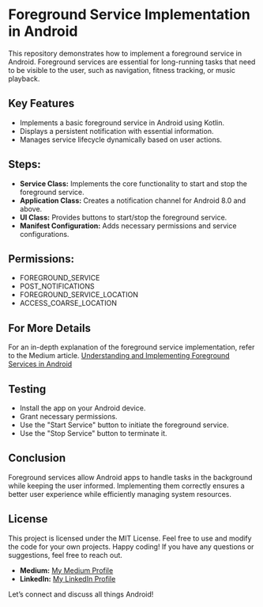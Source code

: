 # Foreground Service Implementation in Android
This repository demonstrates how to implement a foreground service in Android. Foreground services are essential for long-running tasks that need to be visible to the user, such as navigation, fitness tracking, or music playback.

## Key Features
* Implements a basic foreground service in Android using Kotlin.
* Displays a persistent notification with essential information.
* Manages service lifecycle dynamically based on user actions.
## Steps:
* **Service Class:** Implements the core functionality to start and stop the foreground service.
* **Application Class:** Creates a notification channel for Android 8.0 and above.
* **UI Class:** Provides buttons to start/stop the foreground service.
* **Manifest Configuration:** Adds necessary permissions and service configurations.
## Permissions:
* FOREGROUND_SERVICE
* POST_NOTIFICATIONS
* FOREGROUND_SERVICE_LOCATION
* ACCESS_COARSE_LOCATION
## For More Details
For an in-depth explanation of the foreground service implementation, refer to the Medium article.
[Understanding and Implementing Foreground Services in Android](https://medium.com/@RhoumaMaher/understanding-and-implementing-foreground-services-in-android-2e1e3fc234ce)
## Testing
* Install the app on your Android device.
* Grant necessary permissions.
* Use the "Start Service" button to initiate the foreground service.
* Use the "Stop Service" button to terminate it.
## Conclusion
Foreground services allow Android apps to handle tasks in the background while keeping the user informed. Implementing them correctly ensures a better user experience while efficiently managing system resources.
## License
This project is licensed under the MIT License. Feel free to use and modify the code for your own projects.
Happy coding! If you have any questions or suggestions, feel free to reach out.
* **Medium:** [My Medium Profile](https://medium.com/@RhoumaMaher)
* **LinkedIn:** [My LinkedIn Profile](https://www.linkedin.com/in/maher-rhouma-581919199/)
  
Let’s connect and discuss all things Android!
